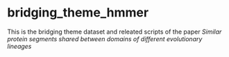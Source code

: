 # bridging_theme_hmmer

This is the bridging theme dataset and releated scripts of the paper *Similar protein segments shared between domains of different evolutionary lineages*
